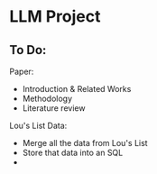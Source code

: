 # LLM Project

## To Do:
Paper:
- Introduction & Related Works
- Methodology
- Literature review

Lou's List Data: 
- Merge all the data from Lou's List
- Store that data into an SQL
- 
